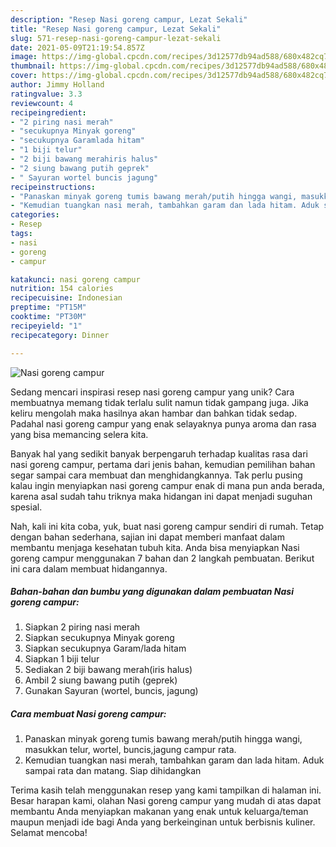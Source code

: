 ```yaml
---
description: "Resep Nasi goreng campur, Lezat Sekali"
title: "Resep Nasi goreng campur, Lezat Sekali"
slug: 571-resep-nasi-goreng-campur-lezat-sekali
date: 2021-05-09T21:19:54.857Z
image: https://img-global.cpcdn.com/recipes/3d12577db94ad588/680x482cq70/nasi-goreng-campur-foto-resep-utama.jpg
thumbnail: https://img-global.cpcdn.com/recipes/3d12577db94ad588/680x482cq70/nasi-goreng-campur-foto-resep-utama.jpg
cover: https://img-global.cpcdn.com/recipes/3d12577db94ad588/680x482cq70/nasi-goreng-campur-foto-resep-utama.jpg
author: Jimmy Holland
ratingvalue: 3.3
reviewcount: 4
recipeingredient:
- "2 piring nasi merah"
- "secukupnya Minyak goreng"
- "secukupnya Garamlada hitam"
- "1 biji telur"
- "2 biji bawang merahiris halus"
- "2 siung bawang putih geprek"
- " Sayuran wortel buncis jagung"
recipeinstructions:
- "Panaskan minyak goreng tumis bawang merah/putih hingga wangi, masukkan telur, wortel, buncis,jagung campur rata."
- "Kemudian tuangkan nasi merah, tambahkan garam dan lada hitam. Aduk sampai rata dan matang. Siap dihidangkan"
categories:
- Resep
tags:
- nasi
- goreng
- campur

katakunci: nasi goreng campur 
nutrition: 154 calories
recipecuisine: Indonesian
preptime: "PT15M"
cooktime: "PT30M"
recipeyield: "1"
recipecategory: Dinner

---
```



![Nasi goreng campur](https://img-global.cpcdn.com/recipes/3d12577db94ad588/680x482cq70/nasi-goreng-campur-foto-resep-utama.jpg)

Sedang mencari inspirasi resep nasi goreng campur yang unik? Cara membuatnya memang tidak terlalu sulit namun tidak gampang juga. Jika keliru mengolah maka hasilnya akan hambar dan bahkan tidak sedap. Padahal nasi goreng campur yang enak selayaknya punya aroma dan rasa yang bisa memancing selera kita.



Banyak hal yang sedikit banyak berpengaruh terhadap kualitas rasa dari nasi goreng campur, pertama dari jenis bahan, kemudian pemilihan bahan segar sampai cara membuat dan menghidangkannya. Tak perlu pusing kalau ingin menyiapkan nasi goreng campur enak di mana pun anda berada, karena asal sudah tahu triknya maka hidangan ini dapat menjadi suguhan spesial.


Nah, kali ini kita coba, yuk, buat nasi goreng campur sendiri di rumah. Tetap dengan bahan sederhana, sajian ini dapat memberi manfaat dalam membantu menjaga kesehatan tubuh kita. Anda bisa menyiapkan Nasi goreng campur menggunakan 7 bahan dan 2 langkah pembuatan. Berikut ini cara dalam membuat hidangannya.

<!--inarticleads1-->

##### Bahan-bahan dan bumbu yang digunakan dalam pembuatan Nasi goreng campur:

1. Siapkan 2 piring nasi merah
1. Siapkan secukupnya Minyak goreng
1. Siapkan secukupnya Garam/lada hitam
1. Siapkan 1 biji telur
1. Sediakan 2 biji bawang merah(iris halus)
1. Ambil 2 siung bawang putih (geprek)
1. Gunakan  Sayuran (wortel, buncis, jagung)




<!--inarticleads2-->

##### Cara membuat Nasi goreng campur:

1. Panaskan minyak goreng tumis bawang merah/putih hingga wangi, masukkan telur, wortel, buncis,jagung campur rata.
1. Kemudian tuangkan nasi merah, tambahkan garam dan lada hitam. Aduk sampai rata dan matang. Siap dihidangkan




Terima kasih telah menggunakan resep yang kami tampilkan di halaman ini. Besar harapan kami, olahan Nasi goreng campur yang mudah di atas dapat membantu Anda menyiapkan makanan yang enak untuk keluarga/teman maupun menjadi ide bagi Anda yang berkeinginan untuk berbisnis kuliner. Selamat mencoba!
